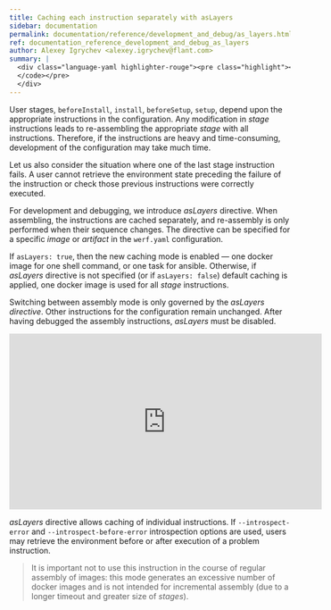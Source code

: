 ```yaml
---
title: Caching each instruction separately with asLayers
sidebar: documentation
permalink: documentation/reference/development_and_debug/as_layers.html
ref: documentation_reference_development_and_debug_as_layers
author: Alexey Igrychev <alexey.igrychev@flant.com>
summary: |
  <div class="language-yaml highlighter-rouge"><pre class="highlight"><code><span class="s">asLayers</span><span class="pi">:</span> <span class="s">true</span>
  </code></pre>
  </div>
---
```


User stages, `beforeInstall`, `install`, `beforeSetup`, `setup`, depend upon the appropriate instructions in the configuration. Any modification in _stage_ instructions leads to re-assembling the appropriate _stage_ with all instructions. Therefore, if the instructions are heavy and time-consuming, development of the configuration may take much time.

Let us also consider the situation where one of the last stage instruction fails. A user cannot retrieve the environment state preceding the failure of the instruction or check those previous instructions were correctly executed.

For development and debugging, we introduce _asLayers_ directive. When assembling, the instructions are cached separately, and re-assembly is only performed when their sequence changes. The directive can be specified for a specific _image_ or _artifact_ in the `werf.yaml` configuration.

If `asLayers: true`, then the new caching mode is enabled — one docker image for one shell command, or one task for ansible. Otherwise, if _asLayers_ directive is not specified (or if `asLayers: false`) default caching is applied, one docker image is used for all _stage_ instructions.

Switching between assembly mode is only governed by the _asLayers directive_. Other instructions for the configuration remain unchanged. After having debugged the assembly instructions, _asLayers_ must be disabled.

<div class="videoWrapper">
<iframe width="560" height="315" src="https://www.youtube.com/embed/VEFapPLXxcE" frameborder="0" allow="encrypted-media" allowfullscreen></iframe>
</div>

_asLayers_ directive allows caching of individual instructions. If `--introspect-error` and `--introspect-before-error` introspection options are used, users may retrieve the environment before or after execution of a problem instruction.

> It is important not to use this instruction in the course of regular assembly of images: this mode generates an excessive number of docker images and is not intended for incremental assembly (due to a longer timeout and greater size of _stages_).

